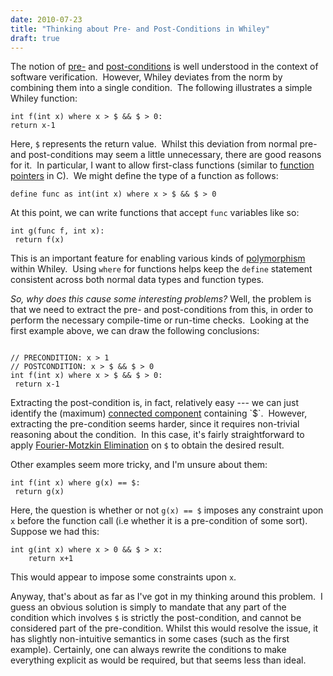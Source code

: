 ```yaml
---
date: 2010-07-23
title: "Thinking about Pre- and Post-Conditions in Whiley"
draft: true
---
```


The notion of [pre-](http://wikipedia.org/wiki/precondition) and [post-conditions](http://wikipedia.org/wiki/postcondition) is well understood in the context of software verification.  However, Whiley deviates from the norm by combining them into a single condition.  The following illustrates a simple Whiley function:

```whiley
int f(int x) where x > $ && $ > 0:
return x-1
```

Here, `$` represents the return value.  Whilst this deviation from normal pre- and post-conditions may seem a little unnecessary, there are good reasons for it.  In particular, I want to allow first-class functions (similar to [function pointers](http://wikipedia.org/wiki/function_pointer) in C).  We might define the type of a function as follows:

```whiley
define func as int(int x) where x > $ && $ > 0
```

At this point, we can write functions that accept `func` variables like so:

```whiley
int g(func f, int x):
 return f(x)
```

This is an important feature for enabling various kinds of [polymorphism](http://wikipedia.org/wiki/polymorphism_in_object-oriented_programming) within Whiley.  Using `where` for functions helps keep the `define` statement consistent across both normal data types and function types.

*So, why does this cause some interesting problems?* Well, the problem is that we need to extract the pre- and post-conditions from this, in order to perform the necessary compile-time or run-time checks.  Looking at the first example above, we can draw the following conclusions:

```whiley

// PRECONDITION: x > 1
// POSTCONDITION: x > $ && $ > 0
int f(int x) where x > $ && $ > 0:
 return x-1

```

Extracting the post-condition is, in fact, relatively easy --- we can just identify the (maximum) [connected component](http://wikipedia.org/wiki/connected_component_(graph_theory)) containing `$`.  However, extracting the pre-condition seems harder, since it requires non-trivial reasoning about the condition.  In this case, it's fairly straightforward to apply [Fourier-Motzkin Elimination](http://wikipedia.org/wiki/fourier-motzkin_elimination) on `$` to obtain the desired result.

Other examples seem more tricky, and I'm unsure about them:

```whiley
int f(int x) where g(x) == $:
 return g(x)
```

Here, the question is whether or not `g(x) == $` imposes any constraint upon `x` before the function call (i.e whether it is a pre-condition of some sort). Suppose we had this:

```whiley
int g(int x) where x > 0 && $ > x:
    return x+1
```

This would appear to impose some constraints upon `x`.

Anyway, that's about as far as I've got in my thinking around this problem.  I guess an obvious solution is simply to mandate that any part of the condition which involves `$` is strictly the post-condition, and cannot be considered part of the pre-condition.  Whilst this would resolve the issue, it has slightly non-intuitive semantics in some cases (such as the first example).  Certainly, one can always rewrite the conditions to make everything explicit as would be required, but that seems less than ideal.